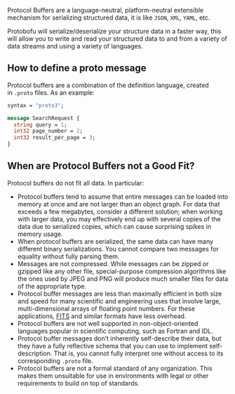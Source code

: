 Protocol Buffers are a language-neutral, platform-neutral extensible mechanism for serializing structured data, it is like `JSON`, `XML`, `YAML`, etc. 

Protobofu will serialize/deserialize your structure data in a faster way, this will allow you to write and read your structured data to and from a variety of data streams and using a variety of languages.

## How to define a proto message

Protocol buffers are a combination of the definition language, created in `.proto` files. As an example:

```proto
syntax = "proto3";

message SearchRequest {
  string query = 1;
  int32 page_number = 2;
  int32 result_per_page = 3;
}
```


## When are Protocol Buffers not a Good Fit?
Protocol buffers do not fit all data. In particular:

-   Protocol buffers tend to assume that entire messages can be loaded into memory at once and are not larger than an object graph. For data that exceeds a few megabytes, consider a different solution; when working with larger data, you may effectively end up with several copies of the data due to serialized copies, which can cause surprising spikes in memory usage.
-   When protocol buffers are serialized, the same data can have many different binary serializations. You cannot compare two messages for equality without fully parsing them.
-   Messages are not compressed. While messages can be zipped or gzipped like any other file, special-purpose compression algorithms like the ones used by JPEG and PNG will produce much smaller files for data of the appropriate type.
-   Protocol buffer messages are less than maximally efficient in both size and speed for many scientific and engineering uses that involve large, multi-dimensional arrays of floating point numbers. For these applications, [FITS](https://en.wikipedia.org/wiki/FITS) and similar formats have less overhead.
-   Protocol buffers are not well supported in non-object-oriented languages popular in scientific computing, such as Fortran and IDL.
-   Protocol buffer messages don’t inherently self-describe their data, but they have a fully reflective schema that you can use to implement self-description. That is, you cannot fully interpret one without access to its corresponding `.proto` file.
-   Protocol buffers are not a formal standard of any organization. This makes them unsuitable for use in environments with legal or other requirements to build on top of standards.